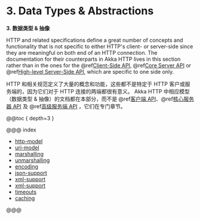 # 3. Data Types & Abstractions
**3. 数据类型 & 抽像**

HTTP and related specifications define a great number of concepts and functionality that is not specific to either
HTTP's client- or server-side since they are meaningful on both end of an HTTP connection.
The documentation for their counterparts in Akka HTTP lives in this section rather than in the ones for the
@ref[Client-Side API](../client-side/index.md), @ref[Core Server API](../server-side/low-level-api.md) or @ref[High-level Server-Side API](../routing-dsl/index.md),
which are specific to one side only.

HTTP 和相关规范定义了大量的概念和功能，这些都不是特定于 HTTP 客户或服务端的，因为它们对于 HTTP 连接的两端都很有意义。
Akka HTTP 中相应模型（数据类型 & 抽像）的文档都在本部分，而不是 @ref[客户端 API](../client-side/index.md)、@ref[核心服务器 API](../server-side/low-level-api.md) 及 @ref[高级服务端 API](../routing-dsl/index.md) ，它们在专门章节。

@@toc { depth=3 }

@@@ index

* [http-model](http-model.md)
* [uri-model](uri-model.md)
* [marshalling](marshalling.md)
* [unmarshalling](unmarshalling.md)
* [encoding](encoding.md)
* [json-support](json-support.md)
* [xml-support](xml-support.md)
* [xml-support](sse-support.md)
* [timeouts](timeouts.md)
* [caching](caching.md)

@@@
